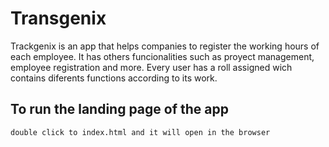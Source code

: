 # Transgenix
Trackgenix is an app that helps companies to register the working hours of each employee. It has others funcionalities such as proyect management, employee registration and more. Every user has a roll assigned wich contains diferents functions according to its work.
## To run the landing page of the app
```
double click to index.html and it will open in the browser

